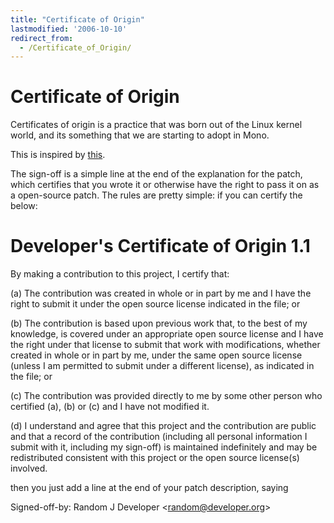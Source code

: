 ```yaml
---
title: "Certificate of Origin"
lastmodified: '2006-10-10'
redirect_from:
  - /Certificate_of_Origin/
---
```


Certificate of Origin
=====================

Certificates of origin is a practice that was born out of the Linux kernel world, and its something that we are starting to adopt in Mono.

This is inspired by [this](http://linux.yyz.us/patch-format.html).

The sign-off is a simple line at the end of the explanation for the patch, which certifies that you wrote it or otherwise have the right to pass it on as a open-source patch. The rules are pretty simple: if you can certify the below:

Developer's Certificate of Origin 1.1
=====================================

By making a contribution to this project, I certify that:

(a) The contribution was created in whole or in part by me and I have the right to submit it under the open source license indicated in the file; or

(b) The contribution is based upon previous work that, to the best of my knowledge, is covered under an appropriate open source license and I have the right under that license to submit that work with modifications, whether created in whole or in part by me, under the same open source license (unless I am permitted to submit under a different license), as indicated in the file; or

(c) The contribution was provided directly to me by some other person who certified (a), (b) or (c) and I have not modified it.

(d) I understand and agree that this project and the contribution are public and that a record of the contribution (including all personal information I submit with it, including my sign-off) is maintained indefinitely and may be redistributed consistent with this project or the open source license(s) involved.

then you just add a line at the end of your patch description, saying

Signed-off-by: Random J Developer \<random@developer.org\>

